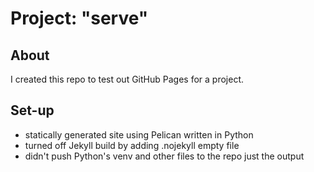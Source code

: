 # Project: "serve"

## About

I created this repo to test out GitHub Pages for a project.

## Set-up

- statically generated site using Pelican written in Python
- turned off Jekyll build by adding .nojekyll empty file
- didn't push Python's venv and other files to the repo just the output
